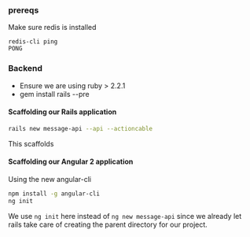### prereqs
Make sure redis is installed
```
redis-cli ping
PONG
```


### Backend

- Ensure we are using ruby > 2.2.1
- gem install rails --pre

#### Scaffolding our Rails application
```bash
rails new message-api --api --actioncable
```
This scaffolds 

#### Scaffolding our Angular 2 application
Using the new angular-cli

```bash
npm install -g angular-cli
ng init
```
We use `ng init` here instead of `ng new message-api` since we already let rails take care of creating the parent directory for our project.
